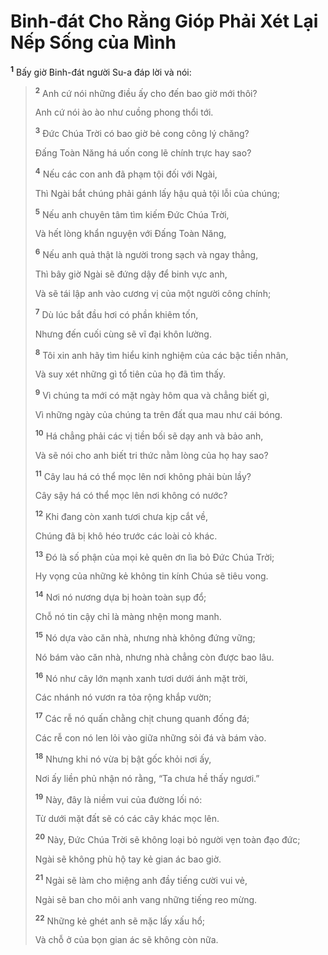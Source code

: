 # Binh-đát Cho Rằng Gióp Phải Xét Lại Nếp Sống của Mình
<sup><b>1</b></sup> Bấy giờ Binh-đát người Su-a đáp lời và nói:

> <sup><b>2</b></sup> Anh cứ nói những điều ấy cho đến bao giờ mới thôi?
>
> Anh cứ nói ào ào như cuồng phong thổi tới.
>
> <sup><b>3</b></sup> Đức Chúa Trời có bao giờ bẻ cong công lý chăng?
>
> Đấng Toàn Năng há uốn cong lẽ chính trực hay sao?
>
> <sup><b>4</b></sup> Nếu các con anh đã phạm tội đối với Ngài,
>
> Thì Ngài bắt chúng phải gánh lấy hậu quả tội lỗi của chúng;
>
> <sup><b>5</b></sup> Nếu anh chuyên tâm tìm kiếm Đức Chúa Trời,
>
> Và hết lòng khẩn nguyện với Đấng Toàn Năng,
>
> <sup><b>6</b></sup> Nếu anh quả thật là người trong sạch và ngay thẳng,
>
> Thì bây giờ Ngài sẽ đứng dậy để binh vực anh,
>
> Và sẽ tái lập anh vào cương vị của một người công chính;
>
> <sup><b>7</b></sup> Dù lúc bắt đầu hơi có phần khiêm tốn,
>
> Nhưng đến cuối cùng sẽ vĩ đại khôn lường.
>
> <sup><b>8</b></sup> Tôi xin anh hãy tìm hiểu kinh nghiệm của các bậc tiền nhân,
>
> Và suy xét những gì tổ tiên của họ đã tìm thấy.
>
> <sup><b>9</b></sup> Vì chúng ta mới có mặt ngày hôm qua và chẳng biết gì,
>
> Vì những ngày của chúng ta trên đất qua mau như cái bóng.
>
> <sup><b>10</b></sup> Há chẳng phải các vị tiền bối sẽ dạy anh và bảo anh,
>
> Và sẽ nói cho anh biết tri thức nằm lòng của họ hay sao?
>
> <sup><b>11</b></sup> Cây lau há có thể mọc lên nơi không phải bùn lầy?
>
> Cây sậy há có thể mọc lên nơi không có nước?
>
> <sup><b>12</b></sup> Khi đang còn xanh tươi chưa kịp cắt về,
>
> Chúng đã bị khô héo trước các loài cỏ khác.
>
> <sup><b>13</b></sup> Đó là số phận của mọi kẻ quên ơn lìa bỏ Đức Chúa Trời;
>
> Hy vọng của những kẻ không tin kính Chúa sẽ tiêu vong.
>
> <sup><b>14</b></sup> Nơi nó nương dựa bị hoàn toàn sụp đổ;
>
> Chỗ nó tin cậy chỉ là màng nhện mong manh.
>
> <sup><b>15</b></sup> Nó dựa vào căn nhà, nhưng nhà không đứng vững;
>
> Nó bám vào căn nhà, nhưng nhà chẳng còn được bao lâu.
>
> <sup><b>16</b></sup> Nó như cây lớn mạnh xanh tươi dưới ánh mặt trời,
>
> Các nhánh nó vươn ra tỏa rộng khắp vườn;
>
> <sup><b>17</b></sup> Các rễ nó quấn chằng chịt chung quanh đống đá;
>
> Các rễ con nó len lỏi vào giữa những sỏi đá và bám vào.
>
> <sup><b>18</b></sup> Nhưng khi nó vừa bị bật gốc khỏi nơi ấy,
>
> Nơi ấy liền phủ nhận nó rằng, “Ta chưa hề thấy ngươi.”
>
> <sup><b>19</b></sup> Này, đây là niềm vui của đường lối nó:
>
> Từ dưới mặt đất sẽ có các cây khác mọc lên.
>
> <sup><b>20</b></sup> Này, Đức Chúa Trời sẽ không loại bỏ người vẹn toàn đạo đức;
>
> Ngài sẽ không phù hộ tay kẻ gian ác bao giờ.
>
> <sup><b>21</b></sup> Ngài sẽ làm cho miệng anh đầy tiếng cười vui vẻ,
>
> Ngài sẽ ban cho môi anh vang những tiếng reo mừng.
>
> <sup><b>22</b></sup> Những kẻ ghét anh sẽ mặc lấy xấu hổ;
>
> Và chỗ ở của bọn gian ác sẽ không còn nữa.